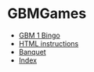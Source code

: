 # GBMGames

- [GBM 1 Bingo](https://subbel.github.io/bingo.html)
- [HTML instructions](https://subbel.github.io/WorkshopHTML.html)
- [Banquet](https://subbel.github.io/Banquet.html)
- [Index](https://subbel.github.io/index.html)
